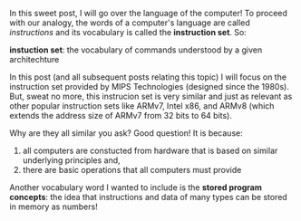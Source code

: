 In this sweet post, I will go over the language of the computer! To proceed with our analogy, the words of a computer's language are called _instructions_ and its vocabulary is called the **instruction set**. So:

**instuction set**: the vocabulary of commands understood by a given architechture

In this post (and all subsequent posts relating this topic) I will focus on the instruction set provided by MIPS Technologies (designed since the 1980s). But, sweat no more, this instrucion set is very similar and just as relevant as other popular instruction sets like ARMv7, Intel x86, and ARMv8 (which extends the address size of ARMv7 from 32 bits to 64 bits).

Why are they all similar you ask? Good question! It is because:

1. all computers are constucted from hardware that is based on similar underlying principles and,
2. there are basic operations that all computers must provide

Another vocabulary word I wanted to include is the **stored program concepts**: the idea that instructions and data of many types can be stored in memory as numbers!
